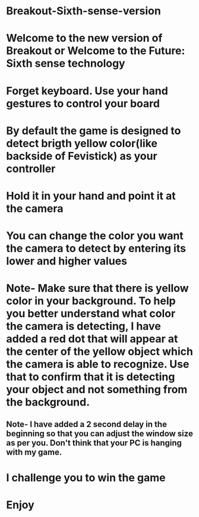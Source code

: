 # Breakout-Sixth-sense-version

# Welcome to the new version of Breakout or Welcome to the Future: Sixth sense technology

# Forget keyboard. Use your hand gestures to control your board

# By default the game is designed to detect brigth yellow color(like backside of Fevistick) as your controller

# Hold it in your hand and point it at the camera

# You can change the color you want the camera to detect by entering its lower and higher values

# Note- Make sure that there is yellow color in your background. To help you better understand what color the camera is detecting, I have added a red dot that will appear at the center of the yellow object which the camera is able to recognize. Use that to confirm that it is detecting your object and not something from the background.

## Note- I have added a 2 second delay in the beginning so that you can adjust the window size as per you. Don't think that your PC is hanging with my game.

# I challenge you to win the game
# Enjoy

